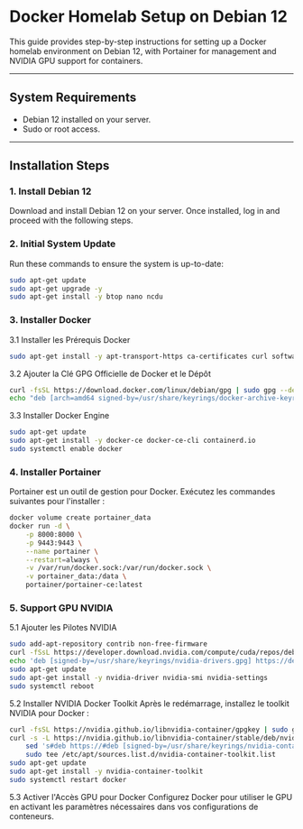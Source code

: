 # Docker Homelab Setup on Debian 12

This guide provides step-by-step instructions for setting up a Docker homelab environment on Debian 12, with Portainer for management and NVIDIA GPU support for containers.

---

## System Requirements
- Debian 12 installed on your server.
- Sudo or root access.

---

## Installation Steps

### 1. Install Debian 12
Download and install Debian 12 on your server. Once installed, log in and proceed with the following steps.

### 2. Initial System Update
Run these commands to ensure the system is up-to-date:
```bash
sudo apt-get update
sudo apt-get upgrade -y
sudo apt-get install -y btop nano ncdu
```

### 3. Installer Docker
3.1 Installer les Prérequis Docker
```bash
sudo apt-get install -y apt-transport-https ca-certificates curl software-properties-common gnupg2
```

3.2 Ajouter la Clé GPG Officielle de Docker et le Dépôt
```bash
curl -fsSL https://download.docker.com/linux/debian/gpg | sudo gpg --dearmor -o /usr/share/keyrings/docker-archive-keyring.gpg
echo "deb [arch=amd64 signed-by=/usr/share/keyrings/docker-archive-keyring.gpg] https://download.docker.com/linux/debian $(lsb_release -cs) stable" | sudo tee /etc/apt/sources.list.d/docker.list > /dev/null
```

3.3 Installer Docker Engine
```bash
sudo apt-get update
sudo apt-get install -y docker-ce docker-ce-cli containerd.io
sudo systemctl enable docker
```

### 4. Installer Portainer
Portainer est un outil de gestion pour Docker. Exécutez les commandes suivantes pour l'installer :
```bash
docker volume create portainer_data
docker run -d \
    -p 8000:8000 \
    -p 9443:9443 \
    --name portainer \
    --restart=always \
    -v /var/run/docker.sock:/var/run/docker.sock \
    -v portainer_data:/data \
    portainer/portainer-ce:latest
```

### 5. Support GPU NVIDIA
5.1 Ajouter les Pilotes NVIDIA
```bash
sudo add-apt-repository contrib non-free-firmware
curl -fSsL https://developer.download.nvidia.com/compute/cuda/repos/debian12/x86_64/3bf863cc.pub | sudo gpg --dearmor -o /usr/share/keyrings/nvidia-drivers.gpg
echo 'deb [signed-by=/usr/share/keyrings/nvidia-drivers.gpg] https://developer.download.nvidia.com/compute/cuda/repos/debian12/x86_64/ /' | sudo tee /etc/apt/sources.list.d/nvidia-drivers.list
sudo apt-get update
sudo apt-get install -y nvidia-driver nvidia-smi nvidia-settings
sudo systemctl reboot
```

5.2 Installer NVIDIA Docker Toolkit
Après le redémarrage, installez le toolkit NVIDIA pour Docker :
```bash
curl -fsSL https://nvidia.github.io/libnvidia-container/gpgkey | sudo gpg --dearmor -o /usr/share/keyrings/nvidia-container-toolkit-keyring.gpg
curl -s -L https://nvidia.github.io/libnvidia-container/stable/deb/nvidia-container-toolkit.list | \
    sed 's#deb https://#deb [signed-by=/usr/share/keyrings/nvidia-container-toolkit-keyring.gpg] https://#g' | \
    sudo tee /etc/apt/sources.list.d/nvidia-container-toolkit.list
sudo apt-get update
sudo apt-get install -y nvidia-container-toolkit
sudo systemctl restart docker
```

5.3 Activer l'Accès GPU pour Docker
Configurez Docker pour utiliser le GPU en activant les paramètres nécessaires dans vos configurations de conteneurs.






